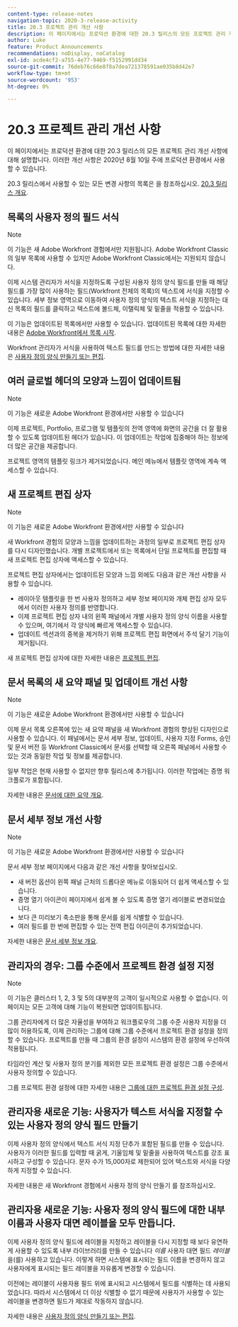 ```yaml
---
content-type: release-notes
navigation-topic: 2020-3-release-activity
title: 20.3 프로젝트 관리 개선 사항
description: 이 페이지에서는 프로덕션 환경에 대한 20.3 릴리스의 모든 프로젝트 관리 개선 사항에 대해 설명합니다. 이러한 개선 사항은 2020년 8월 10일 주에 프로덕션 환경에서 사용할 수 있습니다.
author: Luke
feature: Product Announcements
recommendations: noDisplay, noCatalog
exl-id: acde4cf2-a755-4e77-9469-f5152991dd34
source-git-commit: 76deb76c66e8f8a7dea721378591ae035b8d42e7
workflow-type: tm+mt
source-wordcount: '953'
ht-degree: 0%

---
```


# 20.3 프로젝트 관리 개선 사항

이 페이지에서는 프로덕션 환경에 대한 20.3 릴리스의 모든 프로젝트 관리 개선 사항에 대해 설명합니다. 이러한 개선 사항은 2020년 8월 10일 주에 프로덕션 환경에서 사용할 수 있습니다.

20.3 릴리스에서 사용할 수 있는 모든 변경 사항의 목록은 을 참조하십시오. [20.3 릴리스 개요](../../../product-announcements/product-releases/20.3-release-activity/20.3-release-overview.md).

## 목록의 사용자 정의 필드 서식

>[!NOTE]
>
>이 기능은 새 Adobe Workfront 경험에서만 지원됩니다. Adobe Workfront Classic의 일부 목록에 사용할 수 있지만 Adobe Workfront Classic에서는 지원되지 않습니다.

이제 시스템 관리자가 서식을 지정하도록 구성된 사용자 정의 양식 필드를 만들 때 해당 필드를 가장 많이 사용하는 필드(Workfront 전체의 목록)의 텍스트에 서식을 지정할 수 있습니다. 세부 정보 영역으로 이동하여 사용자 정의 양식의 텍스트 서식을 지정하는 대신 목록의 필드를 클릭하고 텍스트에 볼드체, 이탤릭체 및 밑줄을 적용할 수 있습니다.

이 기능은 업데이트된 목록에서만 사용할 수 있습니다. 업데이트된 목록에 대한 자세한 내용은 [Adobe Workfront에서 목록 시작](../../../workfront-basics/navigate-workfront/use-lists/view-items-in-a-list.md).

Workfront 관리자가 서식을 사용하여 텍스트 필드를 만드는 방법에 대한 자세한 내용은 [사용자 정의 양식 만들기 또는 편집](../../../administration-and-setup/customize-workfront/create-manage-custom-forms/create-or-edit-a-custom-form.md).

## 여러 글로벌 헤더의 모양과 느낌이 업데이트됨

>[!NOTE]
>
>이 기능은 새로운 Adobe Workfront 환경에서만 사용할 수 있습니다

이제 프로젝트, Portfolio, 프로그램 및 템플릿의 전역 영역에 화면의 공간을 더 잘 활용할 수 있도록 업데이트된 헤더가 있습니다. 이 업데이트는 작업에 집중해야 하는 정보에 더 많은 공간을 제공합니다.

프로젝트 영역의 템플릿 링크가 제거되었습니다. 메인 메뉴에서 템플릿 영역에 계속 액세스할 수 있습니다.

## 새 프로젝트 편집 상자

>[!NOTE]
>
>이 기능은 새로운 Adobe Workfront 환경에서만 사용할 수 있습니다

새 Workfront 경험의 모양과 느낌을 업데이트하는 과정의 일부로 프로젝트 편집 상자를 다시 디자인했습니다. 개별 프로젝트에서 또는 목록에서 단일 프로젝트를 편집할 때 새 프로젝트 편집 상자에 액세스할 수 있습니다.

프로젝트 편집 상자에서는 업데이트된 모양과 느낌 외에도 다음과 같은 개선 사항을 사용할 수 있습니다.

* 레이아웃 템플릿을 한 번 사용자 정의하고 세부 정보 페이지와 개체 편집 상자 모두에서 이러한 사용자 정의를 반영합니다.
* 이제 프로젝트 편집 상자 내의 왼쪽 패널에서 개별 사용자 정의 양식 이름을 사용할 수 있으며, 여기에서 각 양식에 빠르게 액세스할 수 있습니다.
* 업데이트 섹션과의 중복을 제거하기 위해 프로젝트 편집 화면에서 주석 달기 기능이 제거됩니다.

<!--
<p data-mc-conditions="QuicksilverOrClassic.Draft mode">For information about the new Edit Box box, see "New Edit Object box" (NEW ARTICLE, LINK LATER!!).</p>
-->

새 프로젝트 편집 상자에 대한 자세한 내용은 [프로젝트 편집](../../../manage-work/projects/manage-projects/edit-projects.md).

## 문서 목록의 새 요약 패널 및 업데이트 개선 사항

>[!NOTE]
>
>이 기능은 새로운 Adobe Workfront 환경에서만 사용할 수 있습니다

이제 문서 목록 오른쪽에 있는 새 요약 패널을 새 Workfront 경험의 향상된 디자인으로 사용할 수 있습니다. 이 패널에서는 문서 세부 정보, 업데이트, 사용자 지정 Forms, 승인 및 문서 버전 등 Workfront Classic에서 문서를 선택할 때 오른쪽 패널에서 사용할 수 있는 것과 동일한 작업 및 정보를 제공합니다.

일부 작업은 현재 사용할 수 없지만 향후 릴리스에 추가됩니다. 이러한 작업에는 증명 워크플로가 포함됩니다.

자세한 내용은 [문서에 대한 요약 개요](../../../documents/managing-documents/summary-for-documents.md).

## 문서 세부 정보 개선 사항

>[!NOTE]
>
>이 기능은 새로운 Adobe Workfront 환경에서만 사용할 수 있습니다

문서 세부 정보 페이지에서 다음과 같은 개선 사항을 찾아보십시오.

* 새 버전 옵션이 왼쪽 패널 근처의 드롭다운 메뉴로 이동되어 더 쉽게 액세스할 수 있습니다.
* 증명 열기 아이콘이 페이지에서 쉽게 볼 수 있도록 증명 열기 레이블로 변경되었습니다.
* 보다 큰 미리보기 축소판을 통해 문서를 쉽게 식별할 수 있습니다.
* 여러 필드를 한 번에 편집할 수 있는 전역 편집 아이콘이 추가되었습니다.

자세한 내용은 [문서 세부 정보 개요](../../../documents/managing-documents/document-details-overview.md).

## 관리자의 경우: 그룹 수준에서 프로젝트 환경 설정 지정

>[!NOTE]
>
>이 기능은 클러스터 1, 2, 3 및 5의 대부분의 고객이 일시적으로 사용할 수 없습니다. 이 페이지는 모든 고객에 대해 기능이 복원되면 업데이트됩니다.

그룹 관리자에게 더 많은 자율성을 부여하고 워크플로우의 그룹 수준 사용자 지정을 더 많이 허용하도록, 이제 관리하는 그룹에 대해 그룹 수준에서 프로젝트 환경 설정을 정의할 수 있습니다. 프로젝트를 만들 때 그룹의 환경 설정이 시스템의 환경 설정에 우선하여 적용됩니다.

타임라인 계산 및 사용자 정의 분기를 제외한 모든 프로젝트 환경 설정은 그룹 수준에서 사용자 정의할 수 있습니다.

그룹 프로젝트 환경 설정에 대한 자세한 내용은 [그룹에 대한 프로젝트 환경 설정 구성](../../../administration-and-setup/manage-groups/create-and-manage-groups/configure-project-preferences-group.md).

## 관리자용 새로운 기능: 사용자가 텍스트 서식을 지정할 수 있는 사용자 정의 양식 필드 만들기

이제 사용자 정의 양식에서 텍스트 서식 지정 단추가 포함된 필드를 만들 수 있습니다. 사용자가 이러한 필드를 입력할 때 굵게, 기울임체 및 밑줄을 사용하여 텍스트를 강조 표시하고 구성할 수 있습니다. 문자 수가 15,000자로 제한되어 있어 텍스트와 서식을 다양하게 지정할 수 있습니다.

자세한 내용은 새 Workfront 경험에서 사용자 정의 양식 만들기 를 참조하십시오.

## 관리자용 새로운 기능: 사용자 정의 양식 필드에 대한 내부 이름과 사용자 대면 레이블을 모두 만듭니다.

이제 사용자 정의 양식 필드에 레이블을 지정하고 레이블을 다시 지정할 때 보다 유연하게 사용할 수 있도록 내부 라이브러리를 만들 수 있습니다 *이름* 사용자 대면 필드 *레이블* 을(를) 사용하고 있습니다. 이렇게 하면 시스템에 표시되는 필드 이름을 변경하지 않고 사용자에게 표시되는 필드 레이블을 자유롭게 변경할 수 있습니다.

이전에는 레이블이 사용자용 필드 위에 표시되고 시스템에서 필드를 식별하는 데 사용되었습니다. 따라서 시스템에서 더 이상 식별할 수 없기 때문에 사용자가 사용할 수 있는 레이블을 변경하면 필드가 제대로 작동하지 않습니다.

자세한 내용은 [사용자 정의 양식 만들기 또는 편집](../../../administration-and-setup/customize-workfront/create-manage-custom-forms/create-or-edit-a-custom-form.md).

